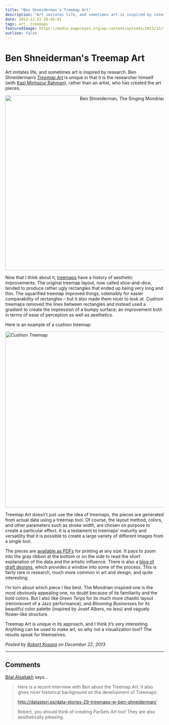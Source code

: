 ```yaml
---
title: "Ben Shneiderman's Treemap Art"
description: "Art imitates life, and sometimes art is inspired by research. Ben Shneiderman’s Treemap Art is unique in that it is the researcher himself (with Kazi Minhazur Rahman), rather than an artist, who has created the art pieces."
date: 2013-12-22 20:45:41
tags: art, treemaps
featuredImage: https://media.eagereyes.org/wp-content/uploads/2013/12/treemapart-mondrian.png
outline: false
---
```


# Ben Shneiderman's Treemap Art

Art imitates life, and sometimes art is inspired by research. Ben Shneiderman’s <em><a href="http://treemapart.wordpress.com/">Treemap Art</a></em> is unique in that it is the researcher himself (with <a href="http://www.minhazur.com">Kazi Minhazur Rahman</a>), rather than an artist, who has created the art pieces.

<p align="center"><img alt="Ben Shneiderman, The Singing Mondrian" src="https://media.eagereyes.org/wp-content/uploads/2013/12/treemapart-mondrian-730x557.png" width="730" height="557" /></p>

Now that I think about it, <a href="http://eagereyes.org/techniques/treemaps">treemaps</a> have a history of aesthetic improvements. The original treemap layout, now called slice-and-dice, tended to produce rather ugly rectangles that ended up being very long and thin. The squarified treemap improved things, ostensibly for easier comparability of rectangles – but it also made them nicer to look at. Cushion treemaps removed the lines between rectangles and instead used a gradient to create the impression of a bumpy surface; an improvement both in terms of ease of perception as well as aesthetics.

Here is an example of a cushion treemap:

<img class="aligncenter size-medium wp-image-2908" alt="Cushion Treemap" src="https://media.eagereyes.org/wp-content/uploads/2013/12/treemap-cushion-730x559.jpg" width="730" height="559" />

Treemap Art doesn’t just use the idea of treemaps, the pieces are generated from actual data using a treemap tool. Of course, the layout method, colors, and other parameters such as stroke width, are chosen on purpose to create a particular effect. It is a testament to treemaps’ maturity and versatility that it is possible to create a large variety of different images from a single tool.

The pieces are <a href="http://treemapart.wordpress.com/full-views/">available as PDFs</a> for printing at any size. It pays to zoom into the gray ribbon at the bottom or on the side to read the short explanation of the data and the artistic influence. There is also a <a href="http://treemapart.wordpress.com/category/draft-designs/">blog of draft designs</a>, which provides a window into some of the process. This is fairly rare in research, much more common in art and design, and quite interesting.

I’m torn about which piece I like best. The Mondrian-inspired one is the most obviously appealing one, no doubt because of its familiarity and the bold colors. But I also like <em>Green Terps</em> for its much more chaotic layout (reminiscent of a Jazz performance), and <em>Blooming Businesses</em> for its beautiful color palette (inspired by Josef Albers, no less) and vaguely flower-like structure.

Treemap Art is unique in its approach, and I think it’s very interesting. Anything can be used to make art, so why not a visualization tool? The results speak for themselves.


_Posted by <a href="/about">Robert Kosara</a> on December 22, 2013_


<aside class="comments">

---
## Comments

<a href="http://www.cvast.tuwien.ac.at/~bilal" rel="nofollow noopener" target="_blank">Bilal Alsallakh</a> says…
>	Here is a recent interview with Ben about the Treemap Art. It also gives nicer historical background on the development of Treemaps
>	
>	http://datastori.es/data-stories-29-treemaps-w-ben-shneiderman/
>	
>	
>	Robert, you should think of creating ParSets Art too! They are also aesthetically pleasing.

</aside>

